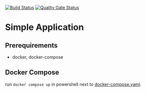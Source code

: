 [![Build Status](https://calypso-binar.com/jenkins/job/drone-debuggers/job/main/badge/icon)](https://calypso-binar.com/jenkins/job/drone-debuggers/job/main/)
[![Quality Gate Status](https://calypso-binar.com/sonarqube/api/project_badges/measure?project=com.example%3Aair-assist-1&metric=alert_status&token=sqb_3483a1021d18e9ca660385af80016b06d64eddf7)](https://calypso-binar.com/sonarqube/dashboard?id=com.example%3Aair-assist-1)

# Simple Application

## Prerequirements

* docker, docker-compose

## Docker Compose

run `docker compose up` in powershell next to [docker-compose.yaml](docker-compose.yaml).

